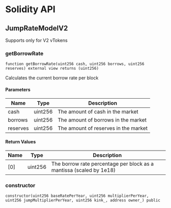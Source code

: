 # Solidity API

## JumpRateModelV2

Supports only for V2 vTokens

### getBorrowRate

```solidity
function getBorrowRate(uint256 cash, uint256 borrows, uint256 reserves) external view returns (uint256)
```

Calculates the current borrow rate per block

#### Parameters

| Name | Type | Description |
| ---- | ---- | ----------- |
| cash | uint256 | The amount of cash in the market |
| borrows | uint256 | The amount of borrows in the market |
| reserves | uint256 | The amount of reserves in the market |

#### Return Values

| Name | Type | Description |
| ---- | ---- | ----------- |
| [0] | uint256 | The borrow rate percentage per block as a mantissa (scaled by 1e18) |

### constructor

```solidity
constructor(uint256 baseRatePerYear, uint256 multiplierPerYear, uint256 jumpMultiplierPerYear, uint256 kink_, address owner_) public
```

